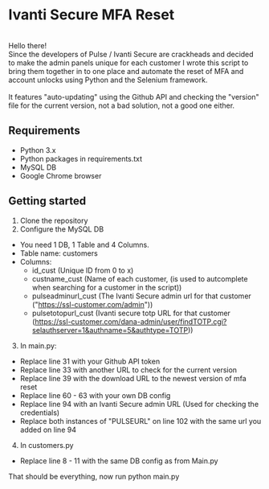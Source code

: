 # Ivanti Secure MFA Reset
<br>
Hello there!<br>
Since the developers of Pulse / Ivanti Secure are crackheads and decided to make the admin panels unique for each customer I wrote this script to bring them together in to one place and automate the reset of MFA and account unlocks using Python and the Selenium framework.<br>
<br>
It features "auto-updating" using the Github API and checking the "version" file for the current version, not a bad solution, not a good one either.
<br>

## Requirements
* Python 3.x
* Python packages in requirements.txt
* MySQL DB
* Google Chrome browser

## Getting started
1. Clone the repository
2. Configure the MySQL DB
* You need 1 DB, 1 Table and 4 Columns.
* Table name: customers
* Columns:
  * id_cust (Unique ID from 0 to x)
  * custname_cust (Name of each customer, (is used to autcomplete when searching for a customer in the script))
  * pulseadminurl_cust (The Ivanti Secure admin url for that customer ("https://ssl-customer.com/admin"))
  * pulsetotopurl_cust (Ivanti secure totp URL for that customer (https://ssl-customer.com/dana-admin/user/findTOTP.cgi?selauthserver=1&authname=5&authtype=TOTP))
3. In main.py:
* Replace line 31 with your Github API token
* Replace line 33 with another URL to check for the current version
* Replace line 39 with the download URL to the newest version of mfa reset
* Replace line 60 - 63 with your own DB config
* Replace line 94 with an Ivanti Secure admin URL (Used for checking the credentials)
* Replace both instances of "PULSEURL" on line 102 with the same url you added on line 94
4. In customers.py
* Replace line 8 - 11 with the same DB config as from Main.py

That should be everything, now run python main.py
